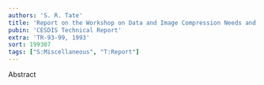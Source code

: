 ```yaml
---
authors: 'S. R. Tate'
title: 'Report on the Workshop on Data and Image Compression Needs and Uses in the Scientific Community'
pubin: 'CESDIS Technical Report'
extra: 'TR-93-99, 1993'
sort: 199307
tags: ["S:Miscellaneous", "T:Report"]
---
```

Abstract
